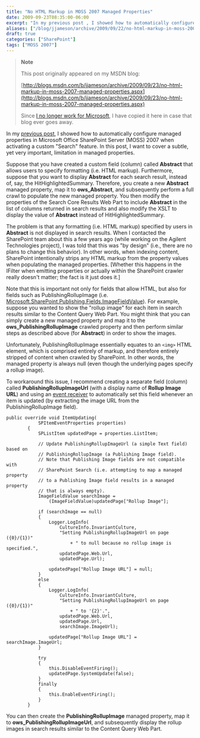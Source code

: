 ```yaml
---
title: "No HTML Markup in MOSS 2007 Managed Properties"
date: 2009-09-23T08:35:00-06:00
excerpt: "In my previous post , I showed how to automatically configure managed properties in Microsoft Office SharePoint Server (MOSS) 2007 when activating a custom \"Search\" feature. In this post, I want to cover a subtle, yet very important, limitation in managed..."
aliases: ["/blog/jjameson/archive/2009/09/22/no-html-markup-in-moss-2007-managed-properties.aspx", "/blog/jjameson/archive/2009/09/23/no-html-markup-in-moss-2007-managed-properties.aspx"]
draft: true
categories: ["SharePoint"]
tags: ["MOSS 2007"]
---
```


> **Note**
>
> This post originally appeared on my MSDN blog:
>
> [http://blogs.msdn.com/b/jjameson/archive/2009/09/23/no-html-markup-in-moss-2007-managed-properties.aspx](http://blogs.msdn.com/b/jjameson/archive/2009/09/23/no-html-markup-in-moss-2007-managed-properties.aspx)
>
> Since [I no longer work for Microsoft](/blog/jjameson/2011/09/02/last-day-with-microsoft), I have copied it here in case that blog ever goes away.

In my [previous post](/blog/jjameson/2009/09/23/configuring-managed-properties-in-moss-2007), I showed how to automatically configure managed properties in Microsoft Office SharePoint Server (MOSS) 2007 when activating a custom "Search" feature. In this post, I want to cover a subtle, yet very important, limitation in managed properties.

Suppose that you have created a custom field (column) called **Abstract** that allows users to specify formatting (i.e. HTML markup). Furthermore, suppose that you want to display **Abstract** for each search result, instead of, say, the HitHighlightedSummary. Therefore, you create a new **Abstract** managed property, map it to **ows\_Abstract**, and subsequently perform a full crawl to populate the new managed property. You then modify the properties of the Search Core Results Web Part to include **Abstract** in the list of columns returned in search results and also modify the XSLT to display the value of **Abstract** instead of HitHighlightedSummary.

The problem is that any formatting (i.e. HTML markup) specified by users in **Abstract** is not displayed in search results. When I contacted the SharePoint team about this a few years ago (while working on the Agilent Technologies project), I was told that this was "by design" (i.e., there are no plans to change this behavior). In other words, when indexing content, SharePoint intentionally strips any HTML markup from the property values when populating the managed properties. [Whether this happens in the IFilter when emitting properties or actually within the SharePoint crawler really doesn't matter; the fact is it just does it.]

Note that this is important not only for fields that allow HTML, but also for fields such as PublishingRollupImage (i.e. [Microsoft.SharePoint.Publishing.Fields.ImageFieldValue](http://msdn.microsoft.com/en-us/library/microsoft.sharepoint.publishing.fields.imagefieldvalue.aspx)). For example, suppose you wanted to show the "rollup image" for each item in search results similar to the Content Query Web Part. You might think that you can simply create a new managed property and map it to the **ows\_PublishingRollupImage** crawled property and then perform similar steps as described above (for **Abstract**) in order to show the images.

Unfortunately, PublishingRollupImage essentially equates to an `<img>` HTML element, which is comprised entirely of markup, and therefore entirely stripped of content when crawled by SharePoint. In other words, the managed property is always null (even though the underlying pages specify a rollup image).

To workaround this issue, I recommend creating a separate field (column) called **PublishingRollupImageUrl** (with a display name of **Rollup Image URL**) and using an [event receiver](http://msdn.microsoft.com/en-us/library/microsoft.sharepoint.spitemeventreceiver.aspx) to automatically set this field whenever an item is updated (by extracting the image URL from the PublishingRollupImage field).

```
public override void ItemUpdating(
            SPItemEventProperties properties)
        {
            SPListItem updatedPage = properties.ListItem;

            // Update PublishingRollupImageUrl (a simple Text field) based on
            // PublishingRollupImage (a Publishing Image field).
            // Note that Publishing Image fields are not compatible with
            // SharePoint Search (i.e. attempting to map a managed property
            // to a Publishing Image field results in a managed property
            // that is always empty).
            ImageFieldValue searchImage =
                (ImageFieldValue)updatedPage["Rollup Image"];

            if (searchImage == null)
            {
                Logger.LogInfo(
                    CultureInfo.InvariantCulture,
                    "Setting PublishingRollupImageUrl on page ({0}/{1})"
                        + " to null because no rollup image is specified.",
                    updatedPage.Web.Url,
                    updatedPage.Url);

                updatedPage["Rollup Image URL"] = null;
            }
            else
            {
                Logger.LogInfo(
                    CultureInfo.InvariantCulture,
                    "Setting PublishingRollupImageUrl on page ({0}/{1})"
                        + " to '{2}'.",
                    updatedPage.Web.Url,
                    updatedPage.Url,
                    searchImage.ImageUrl);

                updatedPage["Rollup Image URL"] = searchImage.ImageUrl;
            }

            try
            {
                this.DisableEventFiring();
                updatedPage.SystemUpdate(false);
            }
            finally
            {
                this.EnableEventFiring();
            }
        }
```

You can then create the **PublishingRollupImage** managed property, map it to **ows\_PublishingRollupImageUrl**, and subsequently display the rollup images in search results similar to the Content Query Web Part.

